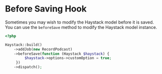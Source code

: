 # Before Saving Hook

Sometimes you may wish to modify the Haystack model before it is saved. You can use the `beforeSave` method to modify the Haystack model instance.

```php
<?php

Haystack::build()
    ->addJob(new RecordPodcast)
    ->beforeSave(function (Haystack $haystack) {
         $haystack->options->customOption = true;
     })
    ->dispatch();
```
